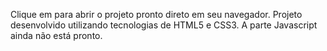 Clique em  para abrir o projeto pronto direto em seu navegador. Projeto desenvolvido utilizando tecnologias de HTML5 e CSS3. A parte Javascript ainda não está pronto.
